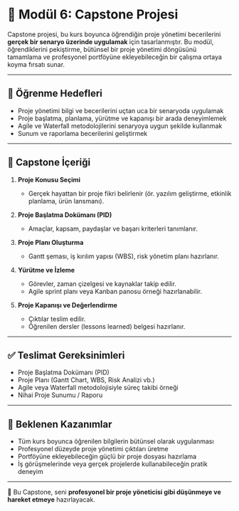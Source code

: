 # 📌 Modül 6: Capstone Projesi

Capstone projesi, bu kurs boyunca öğrendiğin proje yönetimi becerilerini **gerçek bir senaryo üzerinde uygulamak** için tasarlanmıştır. Bu modül, öğrendiklerini pekiştirme, bütünsel bir proje yönetimi döngüsünü tamamlama ve profesyonel portföyüne ekleyebileceğin bir çalışma ortaya koyma fırsatı sunar.

---

## 🎯 Öğrenme Hedefleri
- Proje yönetimi bilgi ve becerilerini uçtan uca bir senaryoda uygulamak  
- Proje başlatma, planlama, yürütme ve kapanışı bir arada deneyimlemek  
- Agile ve Waterfall metodolojilerini senaryoya uygun şekilde kullanmak  
- Sunum ve raporlama becerilerini geliştirmek  

---

## 📂 Capstone İçeriği
1. **Proje Konusu Seçimi**  
   - Gerçek hayattan bir proje fikri belirlenir (ör. yazılım geliştirme, etkinlik planlama, ürün lansmanı).  

2. **Proje Başlatma Dokümanı (PID)**  
   - Amaçlar, kapsam, paydaşlar ve başarı kriterleri tanımlanır.  

3. **Proje Planı Oluşturma**  
   - Gantt şeması, iş kırılım yapısı (WBS), risk yönetim planı hazırlanır.  

4. **Yürütme ve İzleme**  
   - Görevler, zaman çizelgesi ve kaynaklar takip edilir.  
   - Agile sprint planı veya Kanban panosu örneği hazırlanabilir.  

5. **Proje Kapanışı ve Değerlendirme**  
   - Çıktılar teslim edilir.  
   - Öğrenilen dersler (lessons learned) belgesi hazırlanır.  

---

## ✅ Teslimat Gereksinimleri
- Proje Başlatma Dokümanı (PID)  
- Proje Planı (Gantt Chart, WBS, Risk Analizi vb.)  
- Agile veya Waterfall metodolojisiyle süreç takibi örneği  
- Nihai Proje Sunumu / Raporu  

---

## 🌟 Beklenen Kazanımlar
- Tüm kurs boyunca öğrenilen bilgilerin bütünsel olarak uygulanması  
- Profesyonel düzeyde proje yönetimi çıktıları üretme  
- Portföyüne ekleyebileceğin güçlü bir proje dosyası hazırlama  
- İş görüşmelerinde veya gerçek projelerde kullanabileceğin pratik deneyim  

---

📌 Bu Capstone, seni **profesyonel bir proje yöneticisi gibi düşünmeye ve hareket etmeye** hazırlayacak.
